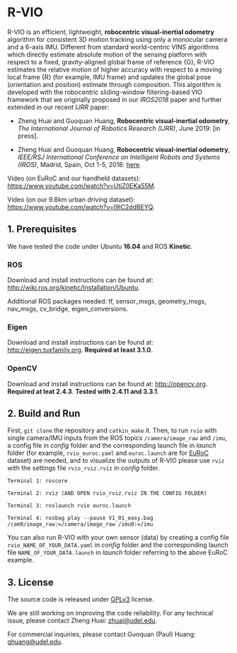 # R-VIO

R-VIO is an efficient, lightweight, **robocentric visual-inertial odometry** algorithm for consistent 3D motion tracking using only a monocular camera and a 6-axis IMU. Different from standard world-centric VINS algorithms which directly estimate absolute motion of the sensing platform with respect to a fixed, gravity-aligned global frame of reference {G}, R-VIO estimates the relative motion of higher accuracy with respect to a moving local frame {R} (for example, IMU frame) and updates the global pose (orientation and position) estimate through composition. This algorithm is developed with the robocentric sliding-window filtering-based VIO framework that we originally proposed in our *IROS2018* paper and further extended in our recent *IJRR* paper:

- Zheng Huai and Guoquan Huang, **Robocentric visual-inertial odometry**, *The International Journal of Robotics Research (IJRR)*, June 2019: [in press].

- Zheng Huai and Guoquan Huang, **Robocentric visual-inertial odometry**, *IEEE/RSJ International Conference on Intelligent Robots and Systems (IROS)*, Madrid, Spain, Oct 1-5, 2018: [here](https://ieeexplore.ieee.org/document/8593643).

Video (on EuRoC and our handheld datasets): https://www.youtube.com/watch?v=UtiZ0EKa55M.

Video (on our 9.8km urban driving dataset): https://www.youtube.com/watch?v=l9IC2ddBEYQ.

## 1. Prerequisites

We have tested the code under Ubuntu **16.04** and ROS **Kinetic**.

### ROS
Download and install instructions can be found at: http://wiki.ros.org/kinetic/Installation/Ubuntu.

Additional ROS packages needed: tf, sensor_msgs, geometry_msgs, nav_msgs, cv_bridge, eigen_conversions.

### Eigen
Download and install instructions can be found at: http://eigen.tuxfamily.org. **Required at least 3.1.0**.

### OpenCV
Download and install instructions can be found at: http://opencv.org. **Required at leat 2.4.3**. **Tested with 2.4.11 and 3.3.1**.

## 2. Build and Run
First, `git clone` the repository and `catkin_make` it. Then, to run `rvio` with single camera/IMU inputs from the ROS topics `/camera/image_raw` and `/imu`, a config file in *config* folder and the corresponding launch file in *launch* folder (for example, `rvio_euroc.yaml` and `euroc.launch` are for [EuRoC](https://projects.asl.ethz.ch/datasets/doku.php?id=kmavvisualinertialdatasets) dataset) are needed, and to visualize the outputs of R-VIO please use `rviz` with the settings file `rvio_rviz.rviz` in *config* folder.
  ```
  Terminal 1: roscore
  ```
  ```
  Terminal 2: rviz (AND OPEN rvio_rviz.rviz IN THE CONFIG FOLDER)
  ```
  ```
  Terminal 3: roslaunch rvio euroc.launch
  ```
  ```
  Terminal 4: rosbag play --pause V1_01_easy.bag /cam0/image_raw:=/camera/image_raw /imu0:=/imu
  ```
You can also run R-VIO with your own sensor (data) by creating a config file `rvio_NAME_OF_YOUR_DATA.yaml` in *config* folder and the corresponding launch file `NAME_OF_YOUR_DATA.launch` in *launch* folder referring to the above EuRoC example.

## 3. License

The source code is released under [GPLv3](https://www.gnu.org/licenses/gpl-3.0.en.html) license.

We are still working on improving the code reliability. For any technical issue, please contact Zheng Huai: <zhuai@udel.edu>.

For commercial inquiries, please contact Guoquan (Paul) Huang: <ghuang@udel.edu>.

